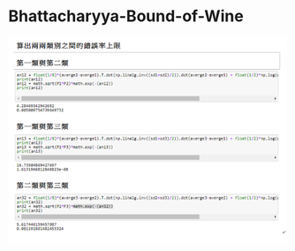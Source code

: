 # Bhattacharyya-Bound-of-Wine
![image](https://github.com/KaunLin/Bhattacharyya-Bound-of-Wine/blob/main/Bhattacharyya-Bound-of-Wine.PNG)
